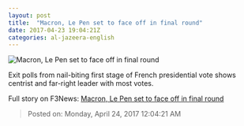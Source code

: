 ```yaml
---
layout: post
title:  "Macron, Le Pen set to face off in final round"
date: 2017-04-23 19:04:21Z
categories: al-jazeera-english
---
```


![Macron, Le Pen set to face off in final round](http://www.aljazeera.com/mritems/Images/2017/4/23/60172ab2d5c842ebb96a9449d85b21ff_18.jpg)

Exit polls from nail-biting first stage of French presidential vote shows centrist and far-right leader with most votes.


Full story on F3News: [Macron, Le Pen set to face off in final round](http://www.f3nws.com/n/UBVm2H)

> Posted on: Monday, April 24, 2017 12:04:21 AM
